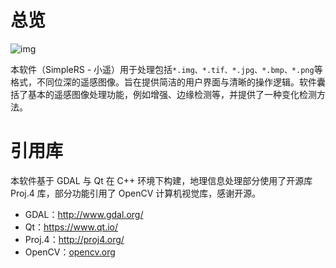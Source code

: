 # 总览

![img](https://i.loli.net/2018/01/12/5a5874dad07eb.png)

本软件（SimpleRS - 小遥）用于处理包括`*.img、*.tif、*.jpg、*.bmp、*.png`等格式，不同位深的遥感图像。旨在提供简洁的用户界面与清晰的操作逻辑。软件囊括了基本的遥感图像处理功能，例如增强、边缘检测等，并提供了一种变化检测方法。

# 引用库

本软件基于 GDAL 与 Qt 在 C++ 环境下构建，地理信息处理部分使用了开源库 Proj.4 库，部分功能引用了 OpenCV 计算机视觉库，感谢开源。

- GDAL：<http://www.gdal.org/>
- Qt：<https://www.qt.io/>
- Proj.4：<http://proj4.org/>
- OpenCV：[opencv.org](https://simplers.imalan.cn/opencv.org)
